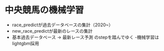 # 中央競馬の機械学習

- race_predictが過去データベースの集計（2020~）
- new_race_predictが最新のレースの集計
- 基本過去データベース -> 最新レース予測 のstepを踏んでゆく
-機械学習はlightgbm採用
